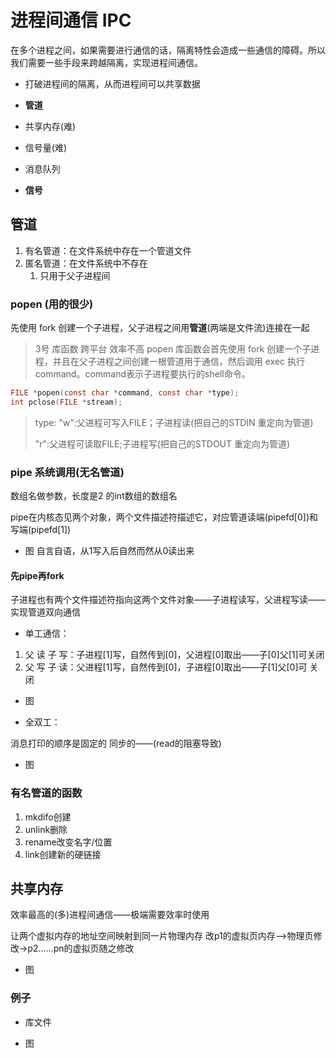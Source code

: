 # 进程间通信 IPC
在多个进程之间，如果需要进行通信的话，隔离特性会造成一些通信的障碍。所以我们需要一些手段来跨越隔离，实现进程间通信。
- 打破进程间的隔离，从而进程间可以共享数据

- **管道**
- 共享内存(难)
- 信号量(难)
- 消息队列
- **信号**

## 管道
1. 有名管道：在文件系统中存在一个管道文件
2. 匿名管道：在文件系统中不存在
   1. 只用于父子进程间

### popen (用的很少)
先使用 fork 创建一个子进程，父子进程之间用**管道**(两端是文件流)连接在一起
> 3号 库函数 跨平台 效率不高
> popen 库函数会首先使用 fork 创建一个子进程，并且在父子进程之间创建一根管道用于通信，然后调用 exec 执行command。command表示子进程要执行的shell命令。

```C
FILE *popen(const char *command, const char *type);
int pclose(FILE *stream);
```
> type:
> "w":父进程可写入FILE；子进程读(把自己的STDIN 重定向为管道)
> 
> "r":父进程可读取FILE;子进程写(把自己的STDOUT 重定向为管道)

### pipe 系统调用(无名管道)

数组名做参数，长度是2 的int数组的数组名

pipe在内核态见两个对象，两个文件描述符描述它，对应管道读端(pipefd[0])和写端(pipefd[1])
- 图
自言自语，从1写入后自然而然从0读出来

#### 先pipe再fork

子进程也有两个文件描述符指向这两个文件对象——子进程读写，父进程写读——实现管道双向通信
- 单工通信：

1. 父 读 子 写：子进程[1]写，自然传到[0]，父进程[0]取出——子[0]父[1]可关闭
2. 父 写 子 读：父进程[1]写，自然传到[0]，子进程[0]取出——子[1]父[0]可
关闭
- 图


- 全双工：

消息打印的顺序是固定的 同步的——(read的阻塞导致)

- 图


### 有名管道的函数

1. mkdifo创建
2. unlink删除
3. rename改变名字/位置
4. link创建新的硬链接


## 共享内存
效率最高的(多)进程间通信——极端需要效率时使用

让两个虚拟内存的地址空间映射到同一片物理内存
改p1的虚拟页内存—>物理页修改->p2……pn的虚拟页随之修改

- 图

### 例子

- 库文件

- 图










